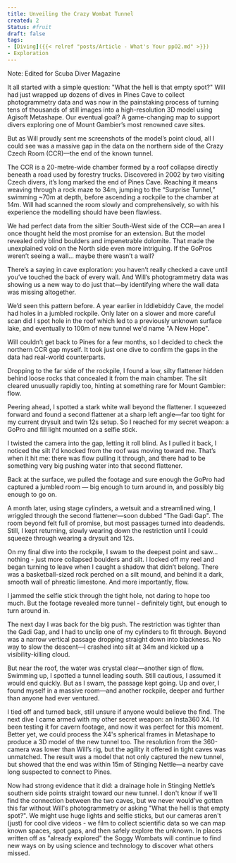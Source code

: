 ```yaml
---
title: Unveiling the Crazy Wombat Tunnel 
created: 2
Status: #fruit 
draft: false 
tags:
- [Diving]({{< relref "posts/Article - What's Your ppO2.md" >}})
- Exploration
---
```


Note: Edited for Scuba Diver Magazine

It all started with a simple question: "What the hell is that empty spot?" Will had just wrapped up dozens of dives in Pines Cave to collect photogrammetry data and was now in the painstaking process of turning tens of thousands of still images into a high-resolution 3D model using Agisoft Metashape. Our eventual goal? A game-changing map to support divers exploring one of Mount Gambier’s most renowned cave sites.

But as Will proudly sent me screenshots of the model’s point cloud, all I could see was a massive gap in the data on the northern side of the Crazy Czech Room (CCR)—the end of the known tunnel.

The CCR is a 20-metre-wide chamber formed by a roof collapse directly beneath a road used by forestry trucks. Discovered in 2002 by two visiting Czech divers, it’s long marked the end of Pines Cave. Reaching it means weaving through a rock maze to 34m, jumping to the “Surprise Tunnel,” swimming ~70m at depth, before ascending a rockpile to the chamber at 14m. Will had scanned the room slowly and comprehensively, so with his experience the modelling should have been flawless.

We had perfect data from the siltier South-West side of the CCR—an area I once thought held the most promise for an extension. But the model revealed only blind boulders and impenetrable dolomite. That made the unexplained void on the North side even more intriguing. If the GoPros weren’t seeing a wall… maybe there wasn’t a wall?

There’s a saying in cave exploration: you haven’t really checked a cave until you’ve touched the back of every wall. And Will’s photogrammetry data was showing us a new way to do just that—by identifying where the wall data was missing altogether.

We’d seen this pattern before. A year earlier in Iddlebiddy Cave, the model had holes in a jumbled rockpile. Only later on a slower and more careful scan did I spot hole in the roof which led to a previously unknown surface lake, and eventually to 100m of new tunnel we'd name "A New Hope".

Will couldn’t get back to Pines for a few months, so I decided to check the northern CCR gap myself. It took just one dive to confirm the gaps in the data had real-world counterparts.

Dropping to the far side of the rockpile, I found a low, silty flattener hidden behind loose rocks that concealed it from the main chamber. The silt cleared unusually rapidly too, hinting at something rare for Mount Gambier: flow.

Peering ahead, I spotted a stark white wall beyond the flattener. I squeezed forward and found a second flattener at a sharp left angle—far too tight for my current drysuit and twin 12s setup. So I reached for my secret weapon: a GoPro and fill light mounted on a selfie stick.

I twisted the camera into the gap, letting it roll blind. As I pulled it back, I noticed the silt I'd knocked from the roof was moving toward me. That’s when it hit me: there was flow pulling it through, and there had to be something very big pushing water into that second flattener.

Back at the surface, we pulled the footage and sure enough the GoPro had captured a jumbled room — big enough to turn around in, and possibly big enough to go on.

A month later, using stage cylinders, a wetsuit and a streamlined wing, I wriggled through the second flattener—soon dubbed “The Gadi Gap". The room beyond felt full of promise, but most passages turned into deadends. Still, I kept returning, slowly wearing down the restriction until I could squeeze through wearing a drysuit and 12s.

On my final dive into the rockpile, I swam to the deepest point and saw… nothing - just more collapsed boulders and silt. I locked off my reel and began turning to leave when I caught a shadow that didn’t belong. There was a basketball-sized rock perched on a silt mound, and behind it a dark, smooth wall of phreatic limestone. And more importantly, flow.

I jammed the selfie stick through the tight hole, not daring to hope too much. But the footage revealed more tunnel - definitely tight, but enough to turn around in.

The next day I was back for the big push. The restriction was tighter than the Gadi Gap, and I had to unclip one of my cylinders to fit through. Beyond was a narrow vertical passage dropping straight down into blackness. No way to slow the descent—I crashed into silt at 34m and kicked up a visibility-killing cloud.

But near the roof, the water was crystal clear—another sign of flow. Swimming up, I spotted a tunnel leading south. Still cautious, I assumed it would end quickly. But as I swam, the passage kept going. Up and over, I found myself in a massive room—and another rockpile, deeper and further than anyone had ever ventured.

I tied off and turned back, still unsure if anyone would believe the find. The next dive I came armed with my other secret weapon: an Insta360 X4. I’d been testing it for cavern footage, and now it was perfect for this moment. Better yet, we could process the X4's spherical frames in Metashape to produce a 3D model of the new tunnel too. The resolution from the 360-camera was lower than Will’s rig, but the agility it offered in tight caves was unmatched. The result was a model that not only captured the new tunnel, but showed that the end was within 15m of Stinging Nettle—a nearby cave long suspected to connect to Pines.

Now had strong evidence that it did: a drainage hole in Stinging Nettle’s southern side points straight toward our new tunnel. I don't know if we'll find the connection between the two caves, but we never would’ve gotten this far without Will's photogrammetry or asking "What the hell is that empty spot?". We might use huge lights and selfie sticks, but our cameras aren't (just) for cool dive videos - we film to collect scientific data so we can map known spaces, spot gaps, and then safely explore the unknown. In places written off as "already explored" the Soggy Wombats will continue to find new ways on by using science and technology to discover what others missed.